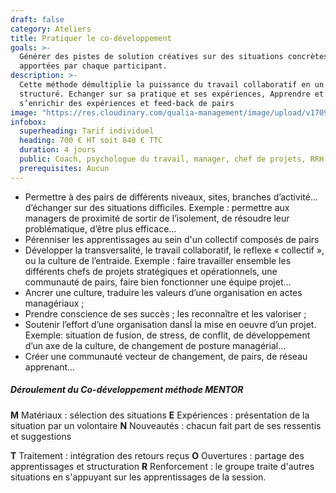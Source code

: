 ```yaml
---
draft: false
category: Ateliers
title: Pratiquer le co-développement
goals: >-
  Générer des pistes de solution créatives sur des situations concrètes
  apportées par chaque participant.
description: >-
  Cette méthode démultiplie la puissance du travail collaboratif en un processus
  structuré. Echanger sur sa pratique et ses expériences, Apprendre et
  s’enrichir des expériences et feed-back de pairs
image: "https://res.cloudinary.com/qualia-management/image/upload/v1709193921/flower_xtyxkp.jpg"
infobox:
  superheading: Tarif individuel
  heading: 700 € HT soit 840 € TTC
  duration: 4 jours
  public: Coach, psychologue du travail, manager, chef de projets, RRH, consultant
  prerequisites: Aucun
---
```


- Permettre à des pairs de différents niveaux, sites, branches d’activité…
  d’échanger sur des situations difficiles. Exemple : permettre aux
  managers de proximité de sortir de l’isolement, de résoudre leur
  problématique, d’être plus efficace…
- Pérenniser les apprentissages au sein d'un collectif composés de pairs
- Développer la transversalité, le travail collaboratif, le reflexe « collectif », ou la culture de l’entraide. Exemple : faire travailler ensemble les différents chefs de projets stratégiques et opérationnels, une communauté de pairs, faire bien fonctionner une équipe projet…
- Ancrer une culture, traduire les valeurs d’une organisation en actes managériaux ;
- Prendre conscience de ses succès ; les reconnaître et les valoriser ;
- Soutenir l’effort d’une organisation dansÍ la mise en oeuvre d’un projet. Exemple: situation de fusion, de stress, de conflit, de développement d’un axe de la culture, de changement de posture managérial…
- Créer une communauté vecteur de changement, de pairs, de réseau
  apprenant…

##### Déroulement du Co-développement méthode MENTOR

**M** Matériaux : sélection des situations
**E** Expériences : présentation de la situation par un volontaire
**N** Nouveautés : chacun fait part de ses ressentis et suggestions

**T** Traitement : intégration des retours reçus
**O** Ouvertures : partage des apprentissages et structuration
**R** Renforcement : le groupe traite d'autres situations en s'appuyant sur les apprentissages de la session.
